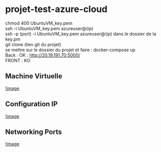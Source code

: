 # projet-test-azure-cloud

  chmod 400 UbuntuVM_key.pem  
  ssh -i UbuntuVM_key.pem azureuser@(ip)  
  ssh -p (port) -i UbuntuVM_key.pem azureuser@(ip) dans le dossier de la key.pm  
  git clone (lien git du projet)  
  se mettre sur le dossier du projet et faire : docker-compose up  
  Back : OK : http://20.19.191.70:5000/  
  FRONT : KO  

## Machine Virtuelle 

[!image](vue-d-ensemble.png)

## Configuration IP

[!image](config-ip.png)

## Networking Ports

[!image](network.png)





